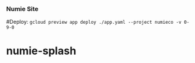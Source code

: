 ### Numie Site

#Deploy: `gcloud preview app deploy ./app.yaml --project numieco -v 0-9-0`
# numie-splash
